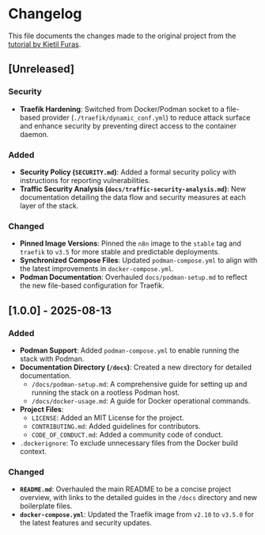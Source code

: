 # Changelog

This file documents the changes made to the original project from the [tutorial by Kjetil Furas](https://kjetilfuras.com/self-host-n8n-with-cloudflare-zero-trust/).

## [Unreleased]

### Security

-   **Traefik Hardening**: Switched from Docker/Podman socket to a file-based provider (`./traefik/dynamic_conf.yml`) to reduce attack surface and enhance security by preventing direct access to the container daemon.

### Added

-   **Security Policy (`SECURITY.md`)**: Added a formal security policy with instructions for reporting vulnerabilities.
-   **Traffic Security Analysis (`docs/traffic-security-analysis.md`)**: New documentation detailing the data flow and security measures at each layer of the stack.

### Changed

-   **Pinned Image Versions**: Pinned the `n8n` image to the `stable` tag and `traefik` to `v3.5` for more stable and predictable deployments.
-   **Synchronized Compose Files**: Updated `podman-compose.yml` to align with the latest improvements in `docker-compose.yml`.
-   **Podman Documentation**: Overhauled `docs/podman-setup.md` to reflect the new file-based configuration for Traefik.

## [1.0.0] - 2025-08-13

### Added

-   **Podman Support**: Added `podman-compose.yml` to enable running the stack with Podman.
-   **Documentation Directory (`/docs`)**: Created a new directory for detailed documentation.
    -   `/docs/podman-setup.md`: A comprehensive guide for setting up and running the stack on a rootless Podman host.
    -   `/docs/docker-usage.md`: A guide for Docker operational commands.
-   **Project Files**:
    -   `LICENSE`: Added an MIT License for the project.
    -   `CONTRIBUTING.md`: Added guidelines for contributors.
    -   `CODE_OF_CONDUCT.md`: Added a community code of conduct.
-   `.dockerignore`: To exclude unnecessary files from the Docker build context.

### Changed

-   **`README.md`**: Overhauled the main README to be a concise project overview, with links to the detailed guides in the `/docs` directory and new boilerplate files.
-   **`docker-compose.yml`**: Updated the Traefik image from `v2.10` to `v3.5.0` for the latest features and security updates.